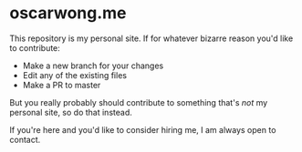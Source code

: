 # oscarwong.me

This repository is my personal site. If for whatever bizarre reason you'd like to contribute:

* Make a new branch for your changes
* Edit any of the existing files
* Make a PR to master

But you really probably should contribute to something that's *not* my personal site, so do that instead.

If you're here and you'd like to consider hiring me, I am always open to contact.
